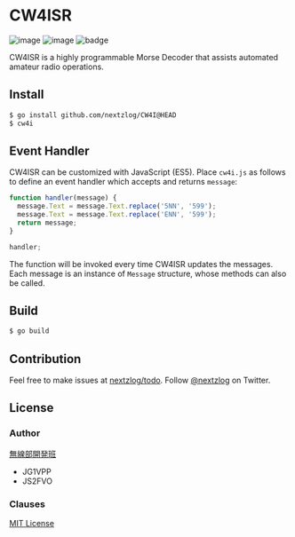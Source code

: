 CW4ISR
====

![image](https://img.shields.io/badge/Go-1.20-red.svg)
![image](https://img.shields.io/badge/license-MIT-darkblue.svg)
![badge](https://github.com/nextzlog/cw4i/actions/workflows/build.yaml/badge.svg)

CW4ISR is a highly programmable Morse Decoder that assists automated amateur radio operations.

## Install

```sh
$ go install github.com/nextzlog/CW4I@HEAD
$ cw4i
```

## Event Handler

CW4ISR can be customized with JavaScript (ES5).
Place `cw4i.js` as follows to define an event handler which accepts and returns `message`:

```js:cw4i.js
function handler(message) {
  message.Text = message.Text.replace('5NN', '599');
  message.Text = message.Text.replace('ENN', '599');
  return message;
}

handler;
```

The function will be invoked every time CW4ISR updates the messages.
Each message is an instance of `Message` structure, whose methods can also be called.

## Build

```sh
$ go build
```

## Contribution

Feel free to make issues at [nextzlog/todo](https://github.com/nextzlog/todo).
Follow [@nextzlog](https://twitter.com/nextzlog) on Twitter.

## License

### Author

[無線部開発班](https://nextzlog.dev)

- JG1VPP
- JS2FVO

### Clauses

[MIT License](LICENSE)
